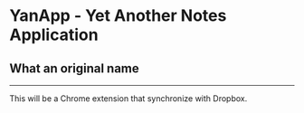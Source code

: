 <h1>YanApp - Yet Another Notes Application</h1>
<h2>What an original name</h2>
<hr />

This will be a Chrome extension that synchronize with Dropbox.